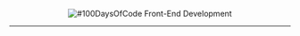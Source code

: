 <p align="center">
  <img alt="#100DaysOfCode Front-End Development" src="https://i.imgur.com/dwYOP0B.jpg" />
</p>

---
